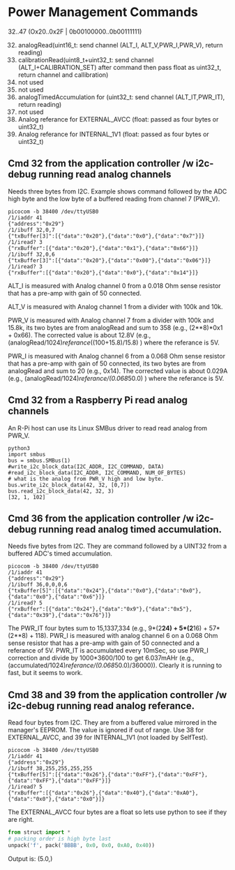 # Power Management Commands

32..47 (Ox20..0x2F | 0b00100000..0b00111111)

32. analogRead(uint16_t: send channel (ALT_I, ALT_V,PWR_I,PWR_V), return reading)
33. calibrationRead(uint8_t+uint32_t: send channel (ALT_I+CALIBRATION_SET) after command then pass float as uint32_t, return channel and callibration)
34. not used
35. not used
36. analogTimedAccumulation for (uint32_t: send channel (ALT_IT,PWR_IT), return reading)
37. not used
38. Analog referance for EXTERNAL_AVCC (float: passed as four bytes or uint32_t)
39. Analog referance for INTERNAL_1V1 (float: passed as four bytes or uint32_t)

## Cmd 32 from the application controller /w i2c-debug running read analog channels

Needs three bytes from I2C. Example shows command followed by the ADC high byte and the low byte of a buffered reading from channel 7 (PWR_V).

``` 
picocom -b 38400 /dev/ttyUSB0
/1/iaddr 41
{"address":"0x29"}
/1/ibuff 32,0,7
{"txBuffer[3]":[{"data":"0x20"},{"data":"0x0"},{"data":"0x7"}]}
/1/iread? 3
{"rxBuffer":[{"data":"0x20"},{"data":"0x1"},{"data":"0x66"}]}
/1/ibuff 32,0,6
{"txBuffer[3]":[{"data":"0x20"},{"data":"0x00"},{"data":"0x06"}]}
/1/iread? 3
{"rxBuffer":[{"data":"0x20"},{"data":"0x0"},{"data":"0x14"}]}
``` 

ALT_I is measured with Analog channel 0 from a 0.018 Ohm sense resistor that has a pre-amp with gain of 50 connected.

ALT_V is measured with Analog channel 1 from a divider with 100k and 10k.

PWR_V is measured with Analog channel 7 from a divider with 100k and 15.8k, its two bytes are from analogRead and sum to 358 (e.g., (2**8)*0x1 + 0x66).  The corrected value is about 12.8V (e.g., (analogRead/1024)*referance*((100+15.8)/15.8) ) where the referance is 5V.

PWR_I is measured with Analog channel 6 from a 0.068 Ohm sense resistor that has a pre-amp with gain of 50 connected, its two bytes are from analogRead and sum to 20 (e.g., 0x14). The corrected value is about 0.029A (e.g., (analogRead/1024)*referance/(0.068*50.0) ) where the referance is 5V.


## Cmd 32 from a Raspberry Pi read analog channels

An R-Pi host can use its Linux SMBus driver to read read analog from PWR_V.

``` 
python3
import smbus
bus = smbus.SMBus(1)
#write_i2c_block_data(I2C_ADDR, I2C_COMMAND, DATA)
#read_i2c_block_data(I2C_ADDR, I2C_COMMAND, NUM_OF_BYTES)
# what is the analog from PWR_V high and low byte.
bus.write_i2c_block_data(42, 32, [0,7])
bus.read_i2c_block_data(42, 32, 3)
[32, 1, 102]
``` 

## Cmd 36 from the application controller /w i2c-debug running read analog timed accumulation.

Needs five bytes from I2C. They are command followed by a UINT32 from a buffered ADC's timed accumulation.

``` 
picocom -b 38400 /dev/ttyUSB0
/1/iaddr 41
{"address":"0x29"}
/1/ibuff 36,0,0,0,6
{"txBuffer[5]":[{"data":"0x24"},{"data":"0x0"},{"data":"0x0"},{"data":"0x0"},{"data":"0x6"}]}
/1/iread? 5
{"rxBuffer":[{"data":"0x24"},{"data":"0x9"},{"data":"0x5"},{"data":"0x39"},{"data":"0x76"}]}
``` 

The PWR_IT four bytes sum to 15,1337,334 (e.g., 9*(2**24) + 5*(2**16) + 57*(2**8) + 118). PWR_I is measured with analog channel 6 on a 0.068 Ohm sense resistor that has a pre-amp with gain of 50 connected and a referance of 5V. PWR_IT is accumulated every 10mSec, so use PWR_I correction and divide by 1000*3600/100 to get 6.037mAHr (e.g., (accumulated/1024)*referance/(0.068*50.0)/36000)). Clearly it is running to fast, but it seems to work.


## Cmd 38 and 39 from the application controller /w i2c-debug running read analog referance.

Read four bytes from I2C. They are from a buffered value mirrored in the manager's EEPROM. The value is ignored if out of range. Use 38 for EXTERNAL_AVCC, and 39 for INTERNAL_1V1 (not loaded by SelfTest).

``` 
picocom -b 38400 /dev/ttyUSB0
/1/iaddr 41
{"address":"0x29"}
/1/ibuff 38,255,255,255,255
{"txBuffer[5]":[{"data":"0x26"},{"data":"0xFF"},{"data":"0xFF"},{"data":"0xFF"},{"data":"0xFF"}]}
/1/iread? 5
{"rxBuffer":[{"data":"0x26"},{"data":"0x40"},{"data":"0xA0"},{"data":"0x0"},{"data":"0x0"}]}
``` 

The EXTERNAL_AVCC four bytes are a float so lets use python to see if they are right. 

``` python
from struct import *
# packing order is high byte last
unpack('f', pack('BBBB', 0x0, 0x0, 0xA0, 0x40))
```

Output is: (5.0,)

